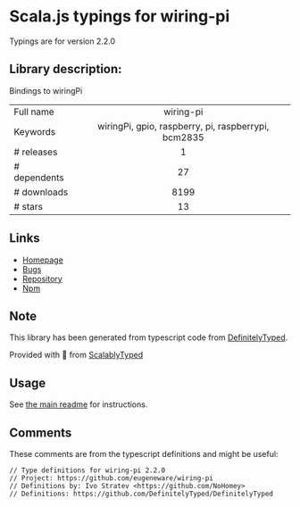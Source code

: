 
# Scala.js typings for wiring-pi

Typings are for version 2.2.0

## Library description:
Bindings to wiringPi

|                    |                 |
| ------------------ | :-------------: |
| Full name          | wiring-pi |
| Keywords           | wiringPi, gpio, raspberry, pi, raspberrypi, bcm2835 |
| # releases         | 1 |
| # dependents       | 27 |
| # downloads        | 8199 |
| # stars            | 13 |

## Links
- [Homepage](https://github.com/WiringPi/WiringPi-Node#readme)
- [Bugs](https://github.com/WiringPi/WiringPi-Node/issues)
- [Repository](https://github.com/WiringPi/WiringPi-Node)
- [Npm](https://www.npmjs.com/package/wiring-pi)
    


## Note
This library has been generated from typescript code from [DefinitelyTyped](https://definitelytyped.org).

Provided with :purple_heart: from [ScalablyTyped](https://github.com/oyvindberg/ScalablyTyped)

## Usage
See [the main readme](../../readme.md) for instructions.

## Comments

These comments are from the typescript definitions and might be useful:
```
// Type definitions for wiring-pi 2.2.0
// Project: https://github.com/eugeneware/wiring-pi
// Definitions by: Ivo Stratev <https://github.com/NoHomey>
// Definitions: https://github.com/DefinitelyTyped/DefinitelyTyped

```

